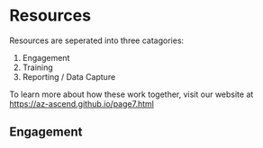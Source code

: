 # Resources

Resources are seperated into three catagories:
  1. Engagement
  2. Training
  3. Reporting / Data Capture

To learn more about how these work together, visit our website at https://az-ascend.github.io/page7.html

## Engagement
